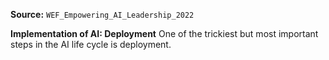 **Source:** `WEF_Empowering_AI_Leadership_2022`

**Implementation of AI: Deployment**
One of the trickiest but most important steps in the AI life cycle is deployment.
